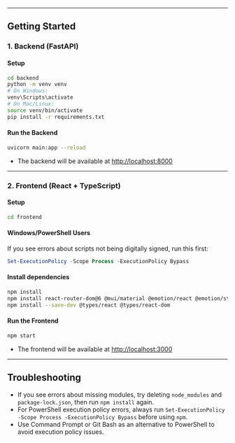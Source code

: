
---

## Getting Started

### 1. Backend (FastAPI)

#### Setup
```sh
cd backend
python -m venv venv
# On Windows:
venv\Scripts\activate
# On Mac/Linux:
source venv/bin/activate
pip install -r requirements.txt
```

#### Run the Backend
```sh
uvicorn main:app --reload
```
- The backend will be available at [http://localhost:8000](http://localhost:8000)

---

### 2. Frontend (React + TypeScript)

#### Setup
```sh
cd frontend
```

#### Windows/PowerShell Users
If you see errors about scripts not being digitally signed, run this first:
```powershell
Set-ExecutionPolicy -Scope Process -ExecutionPolicy Bypass
```

#### Install dependencies
```sh
npm install
npm install react-router-dom@6 @mui/material @emotion/react @emotion/styled
npm install --save-dev @types/react @types/react-dom
```

#### Run the Frontend
```sh
npm start
```
- The frontend will be available at [http://localhost:3000](http://localhost:3000)

---

## Troubleshooting
- If you see errors about missing modules, try deleting `node_modules` and `package-lock.json`, then run `npm install` again.
- For PowerShell execution policy errors, always run `Set-ExecutionPolicy -Scope Process -ExecutionPolicy Bypass` before using `npm`.
- Use Command Prompt or Git Bash as an alternative to PowerShell to avoid execution policy issues.

